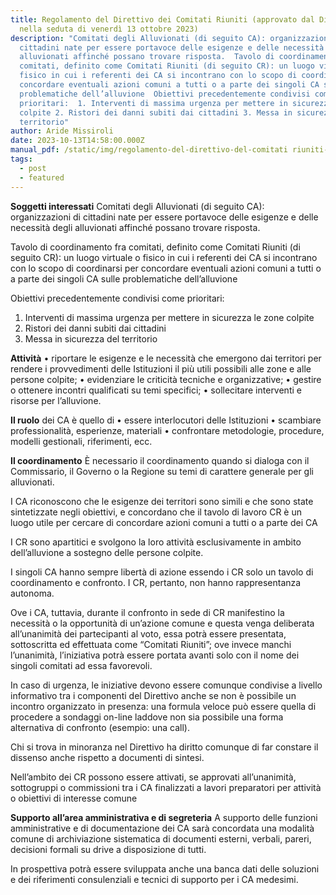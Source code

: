 ```yaml
---
title: Regolamento del Direttivo dei Comitati Riuniti (approvato dal Direttivo
  nella seduta di venerdì 13 ottobre 2023)
description: "Comitati degli Alluvionati (di seguito CA): organizzazioni di
  cittadini nate per essere portavoce delle esigenze e delle necessità degli
  alluvionati affinché possano trovare risposta.  Tavolo di coordinamento fra
  comitati, definito come Comitati Riuniti (di seguito CR): un luogo virtuale o
  fisico in cui i referenti dei CA si incontrano con lo scopo di coordinarsi per
  concordare eventuali azioni comuni a tutti o a parte dei singoli CA sulle
  problematiche dell’alluvione  Obiettivi precedentemente condivisi come
  prioritari:  1. Interventi di massima urgenza per mettere in sicurezza le zone
  colpite 2. Ristori dei danni subiti dai cittadini 3. Messa in sicurezza del
  territorio"
author: Aride Missiroli
date: 2023-10-13T14:58:00.000Z
manual_pdf: /static/img/regolamento-del-direttivo-del-comitati riuniti-approvato-13-ottobre-2023.pdf
tags:
  - post
  - featured
---
```

**Soggetti interessati**
Comitati degli Alluvionati (di seguito CA): organizzazioni di cittadini nate per essere portavoce delle esigenze e delle necessità degli alluvionati affinché possano trovare risposta.

Tavolo di coordinamento fra comitati, definito come Comitati Riuniti (di seguito CR): un luogo virtuale o fisico in cui i referenti dei CA si incontrano con lo scopo di coordinarsi per concordare eventuali azioni comuni a tutti o a parte dei singoli CA sulle problematiche dell’alluvione

Obiettivi precedentemente condivisi come prioritari:

1. Interventi di massima urgenza per mettere in sicurezza le zone colpite
2. Ristori dei danni subiti dai cittadini
3. Messa in sicurezza del territorio

**Attività** 
•	riportare le esigenze e le necessità che emergono dai territori per rendere i provvedimenti delle Istituzioni il più utili possibili alle zone e alle persone colpite;
•	evidenziare le criticità tecniche e organizzative;
•	gestire o ottenere incontri qualificati su temi specifici;
•	sollecitare interventi e risorse per l’alluvione.

**Il ruolo** dei CA è quello di 
•	essere interlocutori delle Istituzioni
•	scambiare professionalità, esperienze, materiali
•	confrontare metodologie, procedure, modelli gestionali, riferimenti, ecc.

**Il coordinamento**
È necessario il coordinamento quando si dialoga con il Commissario, il Governo o la Regione su temi di carattere generale per gli alluvionati. 

I CA riconoscono che le esigenze dei territori sono simili e che sono state sintetizzate negli obiettivi, e concordano che il tavolo di lavoro CR è un luogo utile per cercare di concordare azioni comuni a tutti o a parte dei CA

I CR sono apartitici e svolgono la loro attività esclusivamente in ambito dell’alluvione a sostegno delle persone colpite.  

I singoli CA hanno sempre libertà di azione essendo i CR solo un tavolo di coordinamento e confronto. I CR, pertanto, non hanno rappresentanza autonoma.

Ove i CA, tuttavia, durante il confronto in sede di CR manifestino la necessità o la opportunità di un’azione comune e questa venga deliberata all’unanimità dei partecipanti al voto, essa potrà essere presentata, sottoscritta ed effettuata come “Comitati Riuniti”; ove invece manchi l’unanimità, l’iniziativa potrà essere portata avanti solo con il nome dei singoli comitati ad essa favorevoli.  

In caso di urgenza, le iniziative devono essere comunque condivise a livello informativo tra i componenti del Direttivo anche se non è possibile un incontro organizzato in presenza: una formula veloce può essere quella di procedere a sondaggi on-line laddove non sia possibile una forma alternativa di confronto (esempio: una call).

Chi si trova in minoranza nel Direttivo ha diritto comunque di far constare il dissenso anche rispetto a documenti di sintesi.

Nell’ambito dei CR possono essere attivati, se approvati all’unanimità, sottogruppi o commissioni tra i CA finalizzati a lavori preparatori per attività o obiettivi di interesse comune 

**Supporto all’area amministrativa e di segreteria**
A supporto delle funzioni amministrative e di documentazione dei CA sarà concordata una modalità comune di archiviazione sistematica di documenti esterni, verbali, pareri, decisioni formali su drive a disposizione di tutti.

In prospettiva potrà essere sviluppata anche una banca dati delle soluzioni e dei riferimenti consulenziali e tecnici di supporto per i CA medesimi.